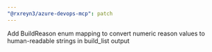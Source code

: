 ```yaml
---
"@rxreyn3/azure-devops-mcp": patch
---
```


Add BuildReason enum mapping to convert numeric reason values to human-readable strings in build_list output